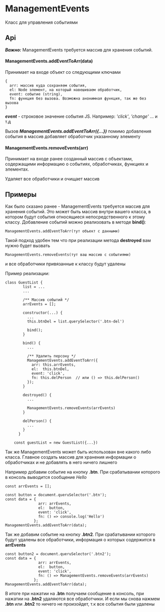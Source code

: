 # ManagementEvents
Класс для управления событиями


## Api
***Важно:*** ManagementEvents требуется массив для хранения событий.

#### ManagementEvents.addEventToArr(data)
Принимает на входе объект со следующими ключами

    {
      arr: массив куда сохраняем события,
      el: Node элемент, на который навешиваем обработчик,
      event: событие (string),
      fn: функция без вызова. Возможна анонимная функция, так же без вызова
    }
    
***event*** - строковое значение события JS. Например: *'click'*, *'change'* ... и т.д

Вызов ***ManagementEvents.addEventToArr({...})*** помимо добавления события в массив добавляет обработчик указанному элементу


#### ManagementEvents.removeEvents(arr)
Принимает на входе ранее созданный массив с объектами, содержащими информацию о событиях, обработчиках, функциях и элементах.

Удаляет все обработчики и очищает массив

## Примеры
Как было сказано ранее - ManagementEvents требуется массив для хранения событий. Это может быть массив внутри вашего класса, в котором будут события относящиеся непосредственного к этому классу. Добавление событий можно реализовать в методе **bind()**:

    ManagementEvents.addEventToArr(тут объект с данными)

Такой подход удобен тем что при реализации метода **destroyed** вам нужно будет вызвать 

    ManagementEvents.removeEvents(тут ваш массив с событиями)
  
и все обработчики привязанные к классу будут удалены

Пример реализации:

    class GuestList {
            list = ...
            ...
        
            /** Массив событий */
            arrEvents = [];
            
            constructor(...) {
              ...
              this.btnDel = list.querySelector('.btn-del')
              
              bind();
            }
            
            bind() {
              ...
              
              /** Удалить персону */
              ManagementEvents.addEventToArr({
                arr: this.arrEvents,
                el:  this.btnDel,
                event: 'click',
                fn: this.delPerson  // или () => this.delPerson()
              });
            }
            
            destroyed() {
              ...
              
              ManagementEvents.removeEvents(arrEvents)
            }
            
            delPerson() {
              ...
            }
          }
          
        const guestList = new GuestList({...})

        
Так же ManagementEvents может быть использован вне какого либо класса. Главное создать массив для хранения информации о обработчиках и не добавлять в него ничего лишнего

Например добавим событие на кнопку **.btn**. При срабатывании которого в консоль выводится сообщение *Hello*

    const arrEvents = [];
    
    const button = document.queruSelector('.btn');
    const data = {
                   arr: arrEvents,
                   el:  button,
                   event: 'click',
                   fn: () => console.log('Hello')
                 };
    ManagementEvents.addEventToArr(data);
    
Так же добавим событие на кнопку **.btn2**. При срабатывании которого будут удалены все обработчики, информация о которых содержится в **arrEvents**
    
    const button2 = document.queruSelector('.btn2');
    const data = {
                   arr: arrEvents,
                   el:  button,
                   event: 'click',
                   fn: () => ManagementEvents.removeEvents(arrEvents)
                 };
    ManagementEvents.addEventToArr(data);
    
В итоге при нажатии на **.btn** получаем сообщение в консоль, при нажатии на **.btn2** удаляются все обработчики. И если мы снова нажмем **.btn** или **.btn2** то ничего не произойдет, т.к все события были удалены